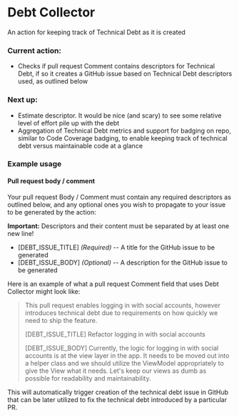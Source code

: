 # Debt Collector

An action for keeping track of Technical Debt as it is created

### Current action:
  - Checks if pull request Comment contains descriptors for Technical Debt, if so it creates a GitHub issue based on Technical Debt descriptors used, as outlined below

### Next up:

- Estimate descriptor. It would be nice (and scary) to see some relative level of effort pile up with the debt
- Aggregation of Technical Debt metrics and support for badging on repo, similar to Code Coverage badging, to enable keeping track of technical debt versus maintainable code at a glance

### Example usage

#### Pull request body / comment

Your pull request Body / Comment must contain any required descriptors as outlined below, and any optional ones you wish to propagate to your issue to be generated by the action:

**Important:** Descriptors and their content must be separated by at least one new line!

- [DEBT_ISSUE_TITLE] *(Required)* -- A title for the GitHub issue to be generated
- [DEBT_ISSUE_BODY] *(Optional)* -- A description for the GitHub issue to be generated

Here is an example of what a pull request Comment field that uses Debt Collector might look like:

> This pull request enables logging in with social accounts, however introduces technical debt due to requirements on how quickly we need to ship the feature.
>
> [DEBT_ISSUE_TITLE] Refactor logging in with social accounts
>
> [DEBT_ISSUE_BODY] Currently, the logic for logging in with social accounts is at the view layer in the app. It needs to be moved out into a helper class and we should utilize the ViewModel appropriately to give the View what it needs. Let's keep our views as dumb as possible for readability and maintainability.

This will automatically trigger creation of the technical debt issue in GitHub that can be later utilized to fix the technical debt introduced by a particular PR.
